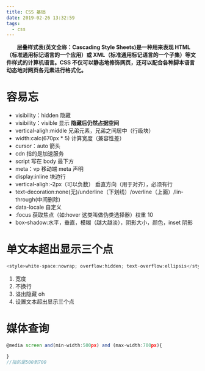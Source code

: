 ```yaml
---
title: CSS 基础
date: 2019-02-26 13:32:59
tags:
  - css
---
```


&#160; &#160; &#160; &#160;**层叠样式表(英文全称：Cascading Style Sheets)是一种用来表现 HTML（标准通用标记语言的一个应用）或 XML（标准通用标记语言的一个子集）等文件样式的计算机语言。CSS 不仅可以静态地修饰网页，还可以配合各种脚本语言动态地对网页各元素进行格式化。**

  <!-- more -->

# 容易忘

- visibility：hidden 隐藏
- visibility：visible 显示
  **隐藏后仍然占据空间**
- vertical-aligh:middle 兄弟元素，兄弟之间居中（行级块）
- width:calc(670px \* 5) 计算宽度（兼容性差）
- cursor：auto 箭头
- cdn 指的是加速服务
- script 写在 body 最下方
- meta：vp 移动端 meta 声明
- display:inline 块边行
- vertical-aligh:-2px（可以负数） 垂直方向（用于对齐），必须有行
- text-decoration:none(无)/underline（下划线）/overline（上面）/lin-through(中间删除)
- data-locale 自定义
- :focus 获取焦点（如:hover 这类叫做伪类选择器）权重 10
- box-shadow:水平，垂直，模糊（越大越淡），阴影大小，颜色，inset 阴影

# 单文本超出显示三个点

```js
<style>white-space:nowrap; overflow:hidden; text-overflow:ellipsis</style>
```

1. 宽度
2. 不换行
3. 溢出隐藏 oh
4. 设置文本超出显示三个点

# 媒体查询

```js
@media screen and(min-width:500px) and (max-width:700px){

}
//指的是500到700
```

